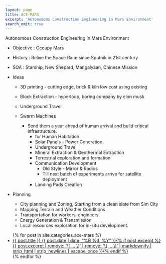 ```yaml
---
layout: page
title: ACE-MARS
excerpt: 'Autonomous Construction Engineering in Mars Environment'
search_omit: true
---
```


Autonomous Construction Engineering in Mars Environment

* Objective : Occupy Mars

* History : Relive the Space Race since Sputnik in 21st century

* SOA : Starship, New Shepard, Mangalyaan, Chinese Mission

* Ideas
  * 3D printing - cutting edge, brick & kiln low cost using existing

  * Block Extraction - hyperloop, boring company by elon musk

  * Underground Travel

  * Swarm Machines
    * Send them a year ahead of human arrival and build critical infrastructure.
      * for Human Habitation
      * Solar Panels - Power Generation
      * Underground Travel
      * Mineral Extraction & Geothermal Extraction
      * Terrestrial exploration and formation
      * Communication Development
        * Old Style - Mirror & Radios
        * Till next batch of experiments arrive for satellite deployment
      * Landing Pads Creation

* Planning
  * City planning and Zoning, Starting from a clean slate from Sim City
  * Mapping Terrain and Weather Conditions
  * Transportation for workers, engineers
  * Energy Generation & Transmission
  * Local resources exploration for in-situ development.

  
<ul class="post-list">
{% for post in site.categories.ace-mars %}
  <li><article><a href="{{ site.url }}{{ post.url }}">{{ post.title }} <span class="entry-date"><time datetime="{{ post.date | date_to_xmlschema }}">{{ post.date | date: "%B %d, %Y" }}</time></span>{% if post.excerpt %} <span class="excerpt">{{ post.excerpt | remove: '\[ ... \]' | remove: '\( ... \)' | markdownify | strip_html | strip_newlines | escape_once }}</span>{% endif %}</a></article></li>
{% endfor %}
</ul>
